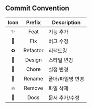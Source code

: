 ## Commit Convention

| Icon |  Prefix  | Description      |
| :--: | :------: | ---------------- |
|  ✨  |   Feat   | 기능 추가        |
|  🐛  |   Fix    | 버그 수정        |
|  ♻️  | Refactor | 리팩토링         |
|  💄  |  Design  | 스타일 변경      |
|  🎉  |  Chore   | 설정 변경        |
|  🚚  |  Rename  | 폴더/파일명 변경 |
|  🔥  |  Remove  | 파일 삭제        |
|  📝  |   Docs   | 문서 추가/수정   |
